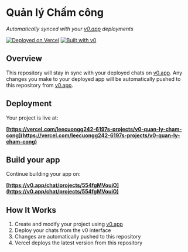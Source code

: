 # Quản lý Chấm công

*Automatically synced with your [v0.app](https://v0.app) deployments*

[![Deployed on Vercel](https://img.shields.io/badge/Deployed%20on-Vercel-black?style=for-the-badge&logo=vercel)](https://vercel.com/leecuongg242-6197s-projects/v0-quan-ly-cham-cong)
[![Built with v0](https://img.shields.io/badge/Built%20with-v0.app-black?style=for-the-badge)](https://v0.app/chat/projects/554fgMVouiO)

## Overview

This repository will stay in sync with your deployed chats on [v0.app](https://v0.app).
Any changes you make to your deployed app will be automatically pushed to this repository from [v0.app](https://v0.app).

## Deployment

Your project is live at:

**[https://vercel.com/leecuongg242-6197s-projects/v0-quan-ly-cham-cong](https://vercel.com/leecuongg242-6197s-projects/v0-quan-ly-cham-cong)**

## Build your app

Continue building your app on:

**[https://v0.app/chat/projects/554fgMVouiO](https://v0.app/chat/projects/554fgMVouiO)**

## How It Works

1. Create and modify your project using [v0.app](https://v0.app)
2. Deploy your chats from the v0 interface
3. Changes are automatically pushed to this repository
4. Vercel deploys the latest version from this repository
